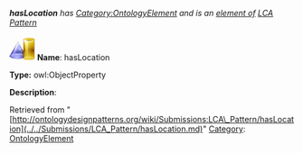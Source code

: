 ___hasLocation__ has [Category:OntologyElement](../../Category/OntologyElement.md "Category:OntologyElement") and is an [element of](../../Property/ElementOf.md "Property:ElementOf") [LCA Pattern](../../Submissions/LCA_Pattern.md "Submissions:LCA Pattern")_


  




[![ObjectProperty](../../images/thumb/c/c3/ObjectProperty.gif/45px-ObjectProperty.gif)](../../Image/ObjectProperty.gif.md "ObjectProperty")
__Name__: hasLocation 


__Type:__ owl:ObjectProperty 


__Description__: 





Retrieved from "[http://ontologydesignpatterns.org/wiki/Submissions:LCA\_Pattern/hasLocation](../../Submissions/LCA_Pattern/hasLocation.md)"
 [Category](http://ontologydesignpatterns.org/wiki/Special:Categories "Special:Categories"): [OntologyElement](../../Category/OntologyElement.md "Category:OntologyElement")